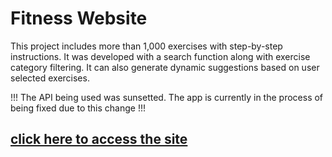 # Fitness Website

This project includes more than 1,000 exercises with step-by-step instructions. It was developed with a search function along with exercise category filtering. It can also generate dynamic suggestions based on user selected exercises.


!!! The API being used was sunsetted. The app is currently in the process of being fixed due to this change !!!


## [click here to access the site](https://fitness-website-five.vercel.app)
